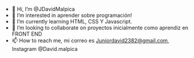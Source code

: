 - 👋 Hi, I’m @JDavidMalpica
- 👀 I’m interested in aprender sobre programación!
- 🌱 I’m currently learning  HTML, CSS Y Javascript.
- 💞️ I’m looking to collaborate on proyectos inicialmente como aprendiz en FRONT END 
- 📫 How to reach me, mi correo es Juniordavid2382@gmail.com, Instagram @David.malpica

<!---
JDavidMalpica/JDavidMalpica is a ✨ special ✨ repository because its `README.md` (this file) appears on your GitHub profile.
You can click the Preview link to take a look at your changes.
--->
